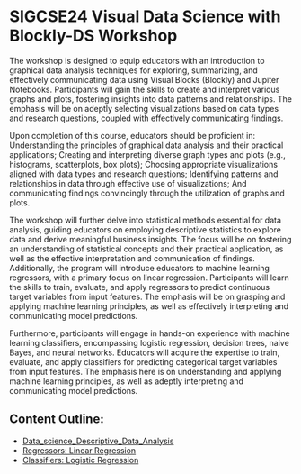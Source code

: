 # SIGCSE24 Visual Data Science with Blockly-DS Workshop

The workshop is designed to equip educators with an introduction to graphical data analysis techniques for exploring, summarizing, and effectively communicating data using Visual Blocks (Blockly) and Jupiter Notebooks. Participants will gain the skills to create and interpret various graphs and plots, fostering insights into data patterns and relationships. The emphasis will be on adeptly selecting visualizations based on data types and research questions, coupled with effectively communicating findings.  

Upon completion of this course, educators should be proficient in: Understanding the principles of graphical data analysis and their practical applications; Creating and interpreting diverse graph types and plots (e.g., histograms, scatterplots, box plots); Choosing appropriate visualizations aligned with data types and research questions; Identifying patterns and relationships in data through effective use of visualizations; And communicating findings convincingly through the utilization of graphs and plots.

The workshop will further delve into statistical methods essential for data analysis, guiding educators on employing descriptive statistics to explore data and derive meaningful business insights. The focus will be on fostering an understanding of statistical concepts and their practical application, as well as the effective interpretation and communication of findings. Additionally, the program will introduce educators to machine learning regressors, with a primary focus on linear regression. Participants will learn the skills to train, evaluate, and apply regressors to predict continuous target variables from input features. The emphasis will be on grasping and applying machine learning principles, as well as effectively interpreting and communicating model predictions.

Furthermore, participants will engage in hands-on experience with machine learning classifiers, encompassing logistic regression, decision trees, naive Bayes, and neural networks. Educators will acquire the expertise to train, evaluate, and apply classifiers for predicting categorical target variables from input features. The emphasis here is on understanding and applying machine learning principles, as well as adeptly interpreting and communicating model predictions. 

## Content Outline:

- [Data_science_Descriptive_Data_Analysis](https://github.com/memphis-iis/datawhys-workshop-notebooks-2024/blob/main/Data_science_Descriptive_Data_Analysis.ipynb)
- [Regressors: Linear Regression](https://github.com/memphis-iis/datawhys-workshop-notebooks-2024/blob/main/Regressors.ipynb)
- [Classifiers: Logistic Regression](https://github.com/memphis-iis/datawhys-workshop-notebooks-2024/blob/main/Classifiers.ipynb)

